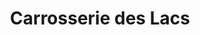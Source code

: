 ---
title: "Carrosserie des Lacs"
url: /villenave-dornon/carrosserie-des-lacs/
shop: Autowerkstatt
---